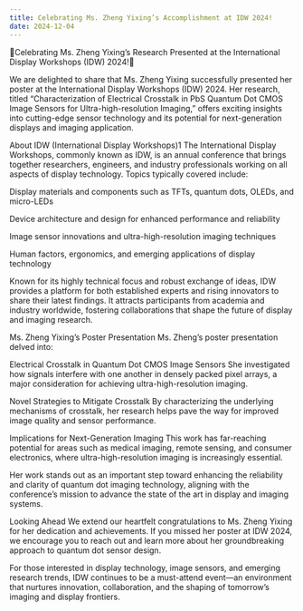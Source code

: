 ```yaml
---
title: Celebrating Ms. Zheng Yixing’s Accomplishment at IDW 2024!
date: 2024-12-04
---
```

🎉Celebrating Ms. Zheng Yixing’s Research Presented at the International Display Workshops (IDW) 2024!🎉


<!--more-->

We are delighted to share that Ms. Zheng Yixing successfully presented her poster at the International Display Workshops (IDW) 2024. Her research, titled “Characterization of Electrical Crosstalk in PbS Quantum Dot CMOS Image Sensors for Ultra-high-resolution Imaging,” offers exciting insights into cutting-edge sensor technology and its potential for next-generation displays and imaging application.

About IDW (International Display Workshops)1
The International Display Workshops, commonly known as IDW, is an annual conference that brings together researchers, engineers, and industry professionals working on all aspects of display technology. Topics typically covered include:

Display materials and components such as TFTs, quantum dots, OLEDs, and micro-LEDs

Device architecture and design for enhanced performance and reliability

Image sensor innovations and ultra-high-resolution imaging techniques

Human factors, ergonomics, and emerging applications of display technology

Known for its highly technical focus and robust exchange of ideas, IDW provides a platform for both established experts and rising innovators to share their latest findings. It attracts participants from academia and industry worldwide, fostering collaborations that shape the future of display and imaging research.

Ms. Zheng Yixing’s Poster Presentation
Ms. Zheng’s poster presentation delved into:

Electrical Crosstalk in Quantum Dot CMOS Image Sensors
She investigated how signals interfere with one another in densely packed pixel arrays, a major consideration for achieving ultra-high-resolution imaging.

Novel Strategies to Mitigate Crosstalk
By characterizing the underlying mechanisms of crosstalk, her research helps pave the way for improved image quality and sensor performance.

Implications for Next-Generation Imaging
This work has far-reaching potential for areas such as medical imaging, remote sensing, and consumer electronics, where ultra-high-resolution imaging is increasingly essential.

Her work stands out as an important step toward enhancing the reliability and clarity of quantum dot imaging technology, aligning with the conference’s mission to advance the state of the art in display and imaging systems.

Looking Ahead
We extend our heartfelt congratulations to Ms. Zheng Yixing for her dedication and achievements. If you missed her poster at IDW 2024, we encourage you to reach out and learn more about her groundbreaking approach to quantum dot sensor design.

For those interested in display technology, image sensors, and emerging research trends, IDW continues to be a must-attend event—an environment that nurtures innovation, collaboration, and the shaping of tomorrow’s imaging and display frontiers.